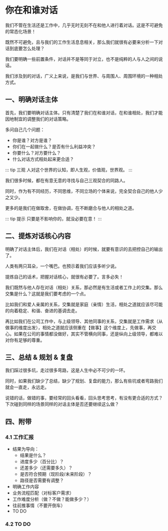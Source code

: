 # 你在和谁对话

我们不管在生活还是工作中，几乎无时无刻不在和他人进行着对话。这是不可避免的常态化场景！

既然不可避免，且与我们的工作生活息息相关，那么我们就很有必要来分析一下对话到底要怎么处理？

我们要明确一些前置条件，对话并不是等同于对立，也不是纯粹的人与人之间的说话。

我们涉及到的对话，广义上来说，是我们与世界、与周围人、周围环境的一种相处方式。

## 一、明确对话主体

首先，我们要明确对话主体。只有清楚了我们在和谁对话，在和谁相处，我们才能因地制宜的调整我们的对话策略。

多问自己几个问题：

- 你是谁？对方是谁？
- 你们在一起做什么？是否有什么利益冲突？
- 你要什么？对方要什么？
- 什么对话方式相处起来更合适？

::: tip 三观
人对这个世界的认知，即人生观，价值观，世界观。
:::

我们很多时候，都在有意无意的寻找与自己三观契合的同路人。

同时，作为有不同经历，不同思维，不同立场的个体来说，完全契合自己的他人少之又少。

更多的是我们在做取舍，在做协调，在不断磨合与他人的相处之道。

::: tip 提示
只要是不影响你的，就没必要在意！
:::

## 二、提炼对话核心内容

明确了对话主体后，我们在对话（相处）的时候，就要有意识的去把控自己的输出了。

人类有两只耳朵，一个嘴巴。也预示着我们应该多听少说。

提炼自己的话术，把握对话核心，就很有必要了。言多必失！

我们既然与他人存在对话（相处）关系，那必然是有生活或者工作上的交集。那么交集是什么？这就是我们要考虑的一个点。

比如我们和爱人亲属的关系，交集就是家庭（亲情）生活，相处之道就应该尽可能的向着稳定、和谐、奋进的基调去走。

再比如我们在公司工作中，与上级领导、其他同事的关系，交集就是工作需求（从做事的维度出发），相处之道就应该侧重在【做事】这个维度上，先做事，再交心。如果在公司的事情都没做好，其实不管横向同事，还是纵向上级领导，都难以对你有足够的尊重。

## 三、总结 & 规划 & 复盘

我们踩过很多坑，走过很多弯路，这是人生中必不可少的一环。

同时，如果我们缺少了总结，缺少了规划、复盘的能力，那么有些坑或者弯路我们就会一直走，永远走。

说错的话，做错的事，要经常的回头看看，回头思考思考，有没有更合适的方式？下次碰到同样的场景同样的对话主体是否还要继续这么做？

## 四、附带

### 4.1 工作汇报

- 结果为导向：
  - 结果是什么？
  - 进度多少（百分比）？
  - 还差多少（还需要多久）？
  - 是否符合预期（现阶段/未来阶段）？
  - 路径是否需要有调整？
- 明确工作内容
- 业务流程匹配（对标客户需求）
- 工作难度分析（做？不做？能做多少？）
- 往前推事情（不要开倒车）
- TO DO

### 4.2 TO DO
